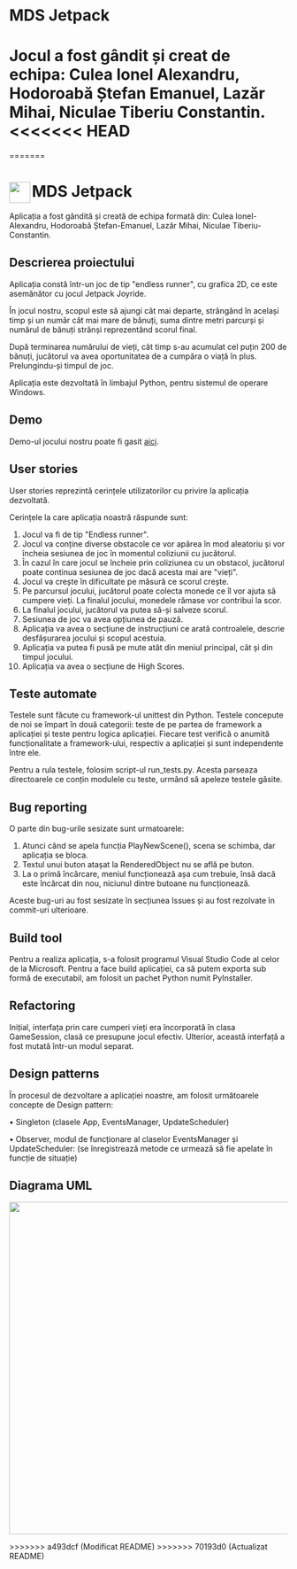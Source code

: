 # MDS Jetpack
Jocul a fost gândit și creat de echipa: Culea Ionel Alexandru, Hodoroabă Ștefan Emanuel, Lazăr Mihai, Niculae Tiberiu Constantin.
<<<<<<< HEAD
=======
=======
# <img align="left" src="https://github.com/bestman4111/Laborator-MDS/blob/main/PROIECT/res/jetpack.png" width="38">MDS Jetpack
Aplicația a fost gândită și creată de echipa formată din: Culea Ionel-Alexandru, Hodoroabă Ștefan-Emanuel, Lazăr Mihai, Niculae Tiberiu-Constantin.

## Descrierea proiectului
Aplicația constă într-un joc de tip "endless runner", cu grafica 2D, ce este asemănător cu jocul Jetpack Joyride.

În jocul nostru, scopul este să ajungi cât mai departe, strângând în același timp și un număr cât mai mare de bănuți, suma dintre metri parcurși și numărul de bănuți strânși reprezentând scorul final.

După terminarea numărului de vieți, cât timp s-au acumulat cel puțin 200 de bănuți, jucătorul va avea oportunitatea de a cumpăra o viață în plus. Prelungindu-și timpul de joc.

Aplicația este dezvoltată în limbajul Python, pentru sistemul de operare Windows.

## Demo
Demo-ul jocului nostru poate fi gasit [aici](https://www.youtube.com/watch?v=e4r82uQ2hro).

## User stories
User stories reprezintă cerințele utilizatorilor cu privire la aplicația dezvoltată.

Cerințele la care aplicația noastră răspunde sunt:

1. Jocul va fi de tip "Endless runner".
2. Jocul va conține diverse obstacole ce vor apărea în mod aleatoriu și vor încheia sesiunea de joc în momentul coliziunii cu jucătorul.
3. În cazul în care jocul se încheie prin coliziunea cu un obstacol, jucătorul poate continua sesiunea de joc dacă acesta mai are "vieți".
4. Jocul va crește în dificultate pe măsură ce scorul crește.
5. Pe parcursul jocului, jucătorul poate colecta monede ce îl vor ajuta să cumpere vieți. La finalul jocului, monedele rămase vor contribui la scor.
6. La finalul jocului, jucătorul va putea să-și salveze scorul.
7. Sesiunea de joc va avea opțiunea de pauză.
8. Aplicația va avea o secțiune de instrucțiuni ce arată controalele, descrie desfășurarea jocului și scopul acestuia.
9. Aplicația va putea fi pusă pe mute atât din meniul principal, cât și din timpul jocului.
10. Aplicația va avea o secțiune de High Scores.

## Teste automate
Testele sunt făcute cu framework-ul unittest din Python. Testele concepute de noi se împart în două categorii: teste de pe partea de framework a aplicației și teste pentru logica aplicației. Fiecare test verifică o anumită funcționalitate a framework-ului, respectiv a aplicației și sunt independente între ele.

Pentru a rula testele, folosim script-ul run_tests.py. Acesta parseaza directoarele ce conțin modulele cu teste, urmând să apeleze testele găsite.

## Bug reporting
O parte din bug-urile sesizate sunt urmatoarele:

1. Atunci când se apela funcția PlayNewScene(), scena se schimba, dar aplicația se bloca.
2. Textul unui buton atașat la RenderedObject nu se află pe buton.
3. La o primă încărcare, meniul funcționează așa cum trebuie, însă dacă este încărcat din nou, niciunul dintre butoane nu funcționează.

Aceste bug-uri au fost sesizate în secțiunea Issues și au fost rezolvate în commit-uri ulterioare.

## Build tool
Pentru a realiza aplicația, s-a folosit programul Visual Studio Code al celor de la Microsoft. Pentru a face build aplicației, ca să putem exporta sub formă de executabil, am folosit un pachet Python numit PyInstaller.

## Refactoring
Inițial, interfața prin care cumperi vieți era încorporată în clasa GameSession, clasă ce presupune jocul efectiv. Ulterior, această interfață a fost mutată într-un modul separat.

## Design patterns
În procesul de dezvoltare a aplicației noastre, am folosit următoarele concepte de Design pattern:

•	Singleton (clasele App, EventsManager, UpdateScheduler)

•	Observer, modul de funcționare al claselor EventsManager și UpdateScheduler: (se înregistrează metode ce urmează să fie apelate în funcție de situație)

## Diagrama UML
<p align="center">
  <img src="https://github.com/bestman4111/Laborator-MDS/blob/main/PROIECT/diagrama.png" width="600">
</p>
>>>>>>> a493dcf (Modificat README)
>>>>>>> 70193d0 (Actualizat README)
